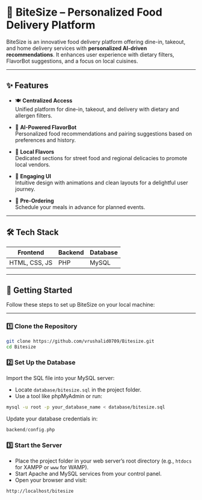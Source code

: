 # 🍔 BiteSize – Personalized Food Delivery Platform

BiteSize is an innovative food delivery platform offering dine-in, takeout, and home delivery services with **personalized AI-driven recommendations**. It enhances user experience with dietary filters, FlavorBot suggestions, and a focus on local cuisines.

---

## ✨ Features

- 🍽 **Centralized Access**  
  Unified platform for dine-in, takeout, and delivery with dietary and allergen filters.  

- 🤖 **AI-Powered FlavorBot**  
  Personalized food recommendations and pairing suggestions based on preferences and history.  

- 🌮 **Local Flavors**  
  Dedicated sections for street food and regional delicacies to promote local vendors.  

- 🎨 **Engaging UI**  
  Intuitive design with animations and clean layouts for a delightful user journey.  

- 📅 **Pre-Ordering**  
  Schedule your meals in advance for planned events.  

---

## 🛠 Tech Stack

| Frontend          | Backend      | Database  |
|-------------------|--------------|-----------|
| HTML, CSS, JS     | PHP          | MySQL     |

---

## 🚀 Getting Started

Follow these steps to set up BiteSize on your local machine:

---

### 1️⃣ Clone the Repository
```bash
git clone https://github.com/vrushalid0709/Bitesize.git
cd Bitesize
```
### 2️⃣ Set Up the Database

Import the SQL file into your MySQL server:

- Locate `database/bitesize.sql` in the project folder.
- Use a tool like phpMyAdmin or run:

```bash
mysql -u root -p your_database_name < database/bitesize.sql
``` 
Update your database credentials in:

```php
backend/config.php
```
### 3️⃣ Start the Server

- Place the project folder in your web server’s root directory (e.g., `htdocs` for XAMPP or `www` for WAMP).
- Start Apache and MySQL services from your control panel.
- Open your browser and visit:

```text
http://localhost/bitesize
``` 
